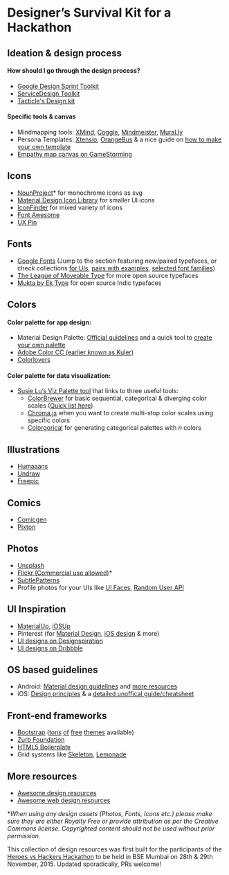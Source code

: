 # Designer’s Survival Kit for a Hackathon


## Ideation & design process
#### How should I go through the design process?
* [Google Design Sprint Toolkit](https://designsprintkit.withgoogle.com/)
* [ServiceDesign Toolkit](www.servicedesigntoolkit.org)
* [Tacticle's Design kit](http://www.tactiledesignkit.com/)

#### Specific tools & canvas
* Mindmapping tools: [XMind](http://www.xmind.net/), [Coggle](https://coggle.it/), [Mindmeister](https://www.mindmeister.com/), [Mural.ly](https://mural.ly/)
* Persona Templates: [Xtensio](http://xtensio.com/user-persona/), [OrangeBus](http://wireframes.linowski.ca/2011/03/persona-template/) & a nice guide on [how to make your own template](http://www.ux-lady.com/diy-user-personas/)
* [Empathy map canvas on GameStorming](http://gamestorming.com/empathy-map-canvas-006/)

## Icons
* [NounProject](https://thenounproject.com/)* for monochrome icons as svg
* [Material Design Icon Library](https://www.google.com/design/icons/) for smaller UI icons
* [IconFinder](https://www.iconfinder.com/) for mixed variety of icons
* [Font Awesome](https://fontawesome.com/icons)
* [UX Pin](https://www.uxpin.com/uxpin-icon-set.html)

## Fonts
* [Google Fonts](https://www.google.com/fonts) (Jump to the section featuring new/paired typefaces, or check collections [for UIs](http://sachagreif.com/more-google-webfonts-that-dont-suck/), [pairs with examples](http://hellohappy.org/beautiful-web-type/), [selected font families](http://somadesign.ca/demos/better-google-fonts/)) 
* [The League of Moveable Type](https://www.theleagueofmoveabletype.com/) for more open source typefaces
* [Mukta by Ek Type](https://fonts.google.com/?query=mukta) for open source Indic typefaces

## Colors
#### Color palette for app design:
* Material Design Palette: [Official guidelines](https://www.google.com/design/spec/resources/color-palettes.html) and a quick tool to [create your own palette](https://www.materialpalette.com/)
* [Adobe Color CC (earlier known as Kuler)](https://color.adobe.com/explore/newest/)
* [Colorlovers](http://www.colourlovers.com/palettes)

#### Color palette for data visualization:
* [Susie Lu’s Viz Palette tool](https://projects.susielu.com/viz-palette) that links to three useful tools:
  * [ColorBrewer](http://colorbrewer2.org/) for basic sequential, categorical & diverging color scales ([Quick list here](https://bl.ocks.org/emeeks/8cdec64ed6daf955830fa723252a4ab3))
  * [Chroma.js](https://gka.github.io/palettes) when you want to create multi-stop color scales using specific colors
  * [Colorgorical](http://vrl.cs.brown.edu/color) for generating categorical palettes with _n_ colors

## Illustrations
* [Humaaans](https://www.humaaans.com/)
* [Undraw](https://undraw.co/)
* [Freepic](https://www.freepik.com/home)

## Comics
* [Comicgen](https://gramener.com/comicgen/)
* [Pixton](https://www.pixton.com/)

## Photos
* [Unsplash](https://unsplash.com/)
* [Flickr (Commercial use allowed)](https://www.flickr.com/search/?text=&license=4%2C5%2C6%2C9%2C10)*
* [SubtlePatterns](http://subtlepatterns.com/)
* Profile photos for your UIs like [UI Faces](http://uifaces.com/), [Random User API](https://randomuser.me/)

## UI Inspiration
* [MaterialUp](http://www.materialup.com/), [iOSUp](http://www.ios.uplabs.io/)
* Pinterest (for [Material Design](https://www.pinterest.com/search/pins/?q=material+design+app), [iOS design](https://www.pinterest.com/search/pins/?q=ios%20design) & more)
* [UI designs on Designspiration](http://designspiration.net/search/saves/?q=ui)
* [UI designs on Dribbble](https://dribbble.com/search?q=UI)

## OS based guidelines
* Android: [Material design guidelines](https://material.io/design/) and [more resources](https://design.google.com/resources/)
* iOS: [Design principles](https://developer.apple.com/design/human-interface-guidelines/) & a [detailed unoffical guide/cheatsheet](http://iosdesign.ivomynttinen.com/)

## Front-end frameworks
* [Bootstrap](http://getbootstrap.com/) ([tons](http://startbootstrap.com/) [of](http://www.bootstrapzero.com/) [free](https://shapebootstrap.net/free-templates) [themes](https://themewagon.com/themes/) available)
* [Zurb Foundation](http://foundation.zurb.com/)
* [HTML5 Boilerplate](https://html5boilerplate.com/)
* Grid systems like [Skeleton](http://getskeleton.com/), [Lemonade](http://lemonade.im/)

## More resources
* [Awesome design resources](https://github.com/gztchan/awesome-design)
* [Awesome web design resources](https://github.com/nicolesaidy/awesome-web-design)

*_When using any design assets (Photos, Fonts, Icons etc.) please make sure they are either Royalty Free or provide attribution as per the Creative Commons license. Copyrighted content should not be used without prior permission._

This collection of design resources was first built for the participants of the [Heroes vs Hackers Hackathon](http://heroesvshackers.com/) to be held in BSE Mumbai on 28th & 29th November, 2015. Updated sporadically, PRs welcome!
